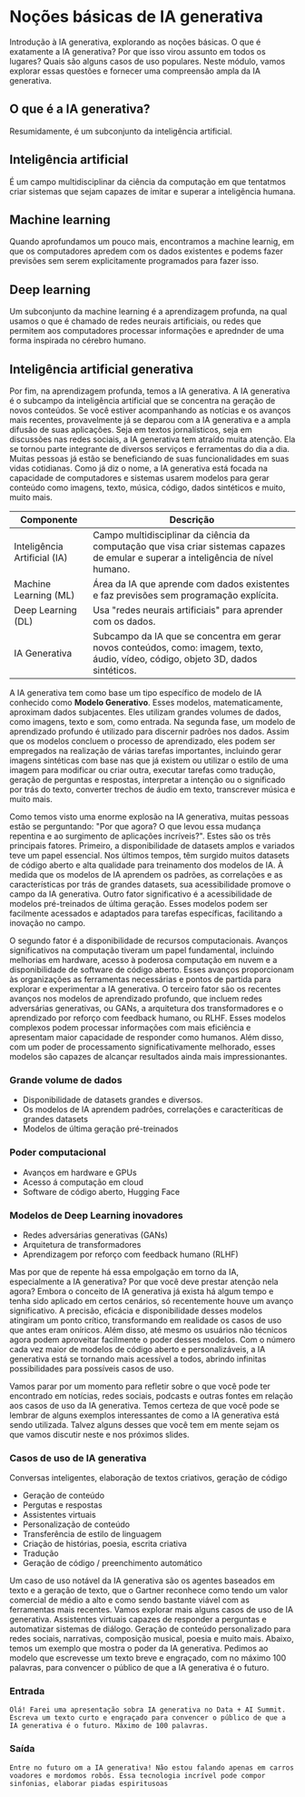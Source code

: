 # Noções básicas de IA generativa

Introdução à IA generativa, explorando as noções básicas. O que é exatamente a IA generativa? Por que isso virou assunto em todos os lugares? Quais são alguns casos de uso populares. Neste módulo, vamos explorar essas questões e fornecer uma compreensão ampla da IA generativa.

## O que é a IA generativa?

Resumidamente, é um subconjunto da inteligência artificial.

## Inteligência artificial

É um campo multidisciplinar da ciência da computação em que tentatmos criar sistemas que sejam capazes de imitar e superar a inteligência humana.

## Machine learning

Quando aprofundamos um pouco mais, encontramos a machine learnig, em que os computadores apredem com os dados existentes e podems fazer previsões sem serem explicitamente programados para fazer isso.

## Deep learning

Um subconjunto da machine learning é a aprendizagem profunda, na qual usamos o que é chamado de redes neurais artificiais, ou redes que permitem aos computadores processar informações e aprednder de uma forma inspirada no cérebro humano.

## Inteligência artificial generativa

Por fim, na aprendizagem profunda, temos a IA generativa. A IA generativa é o subcampo da inteligência artificial que se concentra na geração de novos conteúdos. Se você estiver acompanhando as notícias e os avanços mais recentes, provavelmente já se deparou com a IA generativa e a ampla difusão de suas aplicações. Seja em textos jornalísticos, seja em discussões nas redes sociais, a IA generativa tem atraído muita atenção. Ela se tornou parte integrante de diversos serviços e ferramentas do dia a dia. Muitas pessoas já estão se beneficiando de suas funcionalidades em suas vidas cotidianas. Como já diz o nome, a IA generativa está focada na capacidade de computadores e sistemas usarem modelos para gerar conteúdo como imagens, texto, música, código, dados sintéticos e muito, muito mais.

| Componente                   | Descrição                                                                                                                           |
|------------------------------|-------------------------------------------------------------------------------------------------------------------------------------|
| Inteligência Artificial (IA) | Campo multidisciplinar da ciência da computação que visa criar sistemas capazes de emular e superar a inteligência de nível humano. |
| Machine Learning (ML)        | Área da IA que aprende com dados existentes e faz previsões sem programação explícita.                                              |
| Deep Learning (DL)           | Usa "redes neurais artificiais" para aprender com os dados.                                                                         |
| IA Generativa                | Subcampo da IA que se concentra em gerar novos conteúdos, como: imagem, texto, áudio, vídeo, código, objeto 3D, dados sintéticos.   |

A IA generativa tem como base um tipo específico de modelo de IA conhecido como **Modelo Generativo**. Esses modelos, matematicamente, aproximam dados subjacentes. Eles utilizam grandes volumes de dados, como imagens, texto e som, como entrada. Na segunda fase, um modelo de aprendizado profundo é utilizado para discernir padrões nos dados. Assim que os modelos concluem o processo de aprendizado, eles podem ser empregados na realização de várias tarefas importantes, incluindo gerar imagens sintéticas com base nas que já existem ou utilizar o estilo de uma imagem para modificar ou criar outra, executar tarefas como tradução, geração de perguntas e respostas, interpretar a intenção ou o significado por trás do texto, converter trechos de áudio em texto, transcrever música e muito mais.

Como temos visto uma enorme explosão na IA generativa, muitas pessoas estão se perguntando: "Por que agora? O que levou essa mudança repentina e ao surgimento de aplicações incríveis?". Estes são os três principais fatores. Primeiro, a disponibilidade de datasets amplos e variados teve um papel essencial. Nos últimos tempos, têm surgido muitos datasets de código aberto e alta qualidade para treinamento dos modelos de IA. À medida que os modelos de IA aprendem os padrões, as correlações e as características por trás de grandes datasets, sua acessibilidade promove o campo da IA generativa. Outro fator significativo é a acessibilidade de modelos pré-treinados de última geração. Esses modelos podem ser facilmente acessados e adaptados para tarefas específicas, facilitando a inovação no campo.

O segundo fator é a disponibilidade de recursos computacionais. Avanços significativos na computação tiveram um papel fundamental, incluindo melhorias em hardware, acesso à poderosa computação em nuvem e a disponibilidade de software de código aberto. Esses avanços proporcionam às organizações as ferramentas necessárias e pontos de partida para explorar e experimentar a IA generativa. O terceiro fator são os recentes avanços nos modelos de aprendizado profundo, que incluem redes adversárias generativas, ou GANs, a arquitetura dos transformadores e o aprendizado por reforço com feedback humano, ou RLHF. Esses modelos complexos podem processar informações com mais eficiência e apresentam maior capacidade de responder como humanos. Além disso, com um poder de processamento significativamente melhorado, esses modelos são capazes de alcançar resultados ainda mais impressionantes.

### Grande volume de dados

- Disponibilidade de datasets grandes e diversos.
- Os modelos de IA aprendem padrões, correlações e caracteríticas de grandes datasets
- Modelos de última geração pré-treinados

### Poder computacional

- Avanços em hardware e GPUs
- Acesso á computação em cloud
- Software de código aberto, Hugging Face

### Modelos de Deep Learning inovadores

- Redes adversárias generativas (GANs)
- Arquitetura de transformadores
- Aprendizagem por reforço com feedback humano (RLHF)

Mas por que de repente há essa empolgação em torno da IA, especialmente a IA generativa? Por que você deve prestar atenção nela agora? Embora o conceito de IA generativa já exista há algum tempo e tenha sido aplicado em certos cenários, só recentemente houve um avanço significativo. A precisão, eficácia e disponibilidade desses modelos atingiram um ponto crítico, transformando em realidade os casos de uso que antes eram oníricos. Além disso, até mesmo os usuários não técnicos agora podem aproveitar facilmente o poder desses modelos. Com o número cada vez maior de modelos de código aberto e personalizáveis, a IA generativa está se tornando mais acessível a todos, abrindo infinitas possibilidades para possíveis casos de uso.

Vamos parar por um momento para refletir sobre o que você pode ter encontrado em notícias, redes sociais, podcasts e outras fontes em relação aos casos de uso da IA generativa. Temos certeza de que você pode se lembrar de alguns exemplos interessantes de como a IA generativa está sendo utilizada. Talvez alguns desses que você tem em mente sejam os que vamos discutir neste e nos próximos slides.

### Casos de uso de IA generativa

Conversas inteligentes, elaboração de textos criativos, geração de código

- Geração de conteúdo
- Pergutas e respostas
- Assistentes virtuais
- Personalização de conteúdo
- Transferência de estilo de linguagem
- Criação de histórias, poesia, escrita criativa
- Tradução
- Geração de código / preenchimento automático

Um caso de uso notável da IA generativa são os agentes baseados em texto e a geração de texto, que o Gartner reconhece como tendo um valor comercial de médio a alto e como sendo bastante viável com as ferramentas mais recentes. Vamos explorar mais alguns casos de uso de IA generativa. Assistentes virtuais capazes de responder a perguntas e automatizar sistemas de diálogo. Geração de conteúdo personalizado para redes sociais, narrativas, composição musical, poesia e muito mais. Abaixo, temos um exemplo que mostra o poder da IA generativa. Pedimos ao modelo que escrevesse um texto breve e engraçado, com no máximo 100 palavras, para convencer o público de que a IA generativa é o futuro.

### Entrada

```text
Olá! Farei uma apresentação sobra IA generativa no Data + AI Summit. Escreva um texto curto e engraçado para convencer o público de que a IA generativa é o futuro. Máximo de 100 palavras.
```

### Saída

```text
Entre no futuro om a IA generativa! Não estou falando apenas em carros voadores e mordomos robôs. Essa tecnologia incrível pode compor sinfonias, elaborar piadas espiritusoas
```
